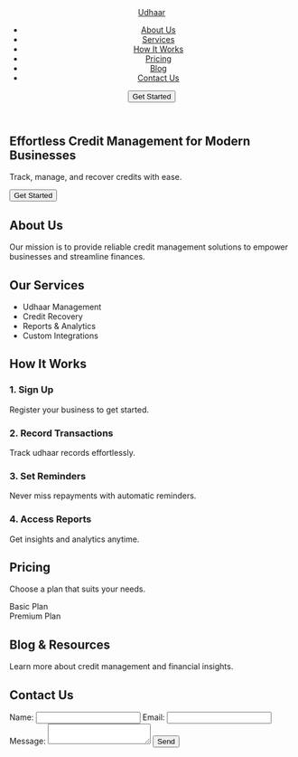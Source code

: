 <!DOCTYPE html>
<html lang="en">
<head>
    <meta charset="UTF-8">
    <meta name="viewport" content="width=device-width, initial-scale=1.0">
    <title>Udhaar Management Company</title>
    <link rel="stylesheet" href="css/styles.css">
</head>
<body>
    <!-- Header and Navigation -->
    <header>
        <nav>
            <a href="#" class="logo">Udhaar</a>
            <ul>
                <li><a href="#about">About Us</a></li>
                <li><a href="#services">Services</a></li>
                <li><a href="#how-it-works">How It Works</a></li>
                <li><a href="#pricing">Pricing</a></li>
                <li><a href="#blog">Blog</a></li>
                <li><a href="#contact">Contact Us</a></li>
            </ul>
            <button class="cta-button">Get Started</button>
        </nav>
    </header>
<!-- Main Banner -->
<section class="banner">
    <h1>Effortless Credit Management for Modern Businesses</h1>
    <p>Track, manage, and recover credits with ease.</p>
    <button class="cta-button">Get Started</button>
</section>

<!-- About Us Section -->
<section id="about" class="about">
    <h2>About Us</h2>
    <p>Our mission is to provide reliable credit management solutions to empower businesses and streamline finances.</p>
</section>

<!-- Services Section -->
<section id="services" class="services">
    <h2>Our Services</h2>
    <ul>
        <li>Udhaar Management</li>
        <li>Credit Recovery</li>
        <li>Reports & Analytics</li>
        <li>Custom Integrations</li>
    </ul>
</section>

<!-- How It Works Section -->
<section id="how-it-works" class="how-it-works">
    <h2>How It Works</h2>
    <div class="steps">
        <div class="step"><h3>1. Sign Up</h3><p>Register your business to get started.</p></div>
        <div class="step"><h3>2. Record Transactions</h3><p>Track udhaar records effortlessly.</p></div>
        <div class="step"><h3>3. Set Reminders</h3><p>Never miss repayments with automatic reminders.</p></div>
        <div class="step"><h3>4. Access Reports</h3><p>Get insights and analytics anytime.</p></div>
    </div>
</section>

<!-- Pricing Section -->
<section id="pricing" class="pricing">
    <h2>Pricing</h2>
    <p>Choose a plan that suits your needs.</p>
    <!-- Sample pricing tiers -->
    <div class="pricing-tiers">
        <div class="tier">Basic Plan</div>
        <div class="tier">Premium Plan</div>
    </div>
</section>

<!-- Blog Section -->
<section id="blog" class="blog">
    <h2>Blog & Resources</h2>
    <p>Learn more about credit management and financial insights.</p>
</section>

<!-- Contact Section -->
<section id="contact" class="contact">
    <h2>Contact Us</h2>
    <form>
        <label for="name">Name:</label>
        <input type="text" id="name" name="name" required>
        <label for="email">Email:</label>
        <input type="email" id="email" name="email" required>
        <label for="message">Message:</label>
        <textarea id="message" name="message" required></textarea>
        <button type="submit">Send</button>
    </form>
</section>

<script src="js/script.js"></script>
   
